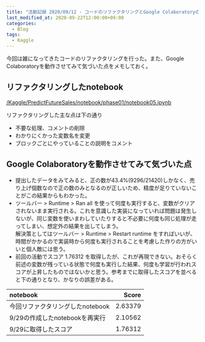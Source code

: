 ```yaml
---
title: "活動記録 2020/09/12 - コードのリファクタリングとGoogle Colaboratoryの動作について"
last_modified_at: 2020-09-22T12:00:00+09:00
categories:
  - Blog
tags:
  - Kaggle
---
```


今回は雑になってきたコードのリファクタリングを行った。また、Google Colaboratoryを動作させてみて気づいた点をメモしておく。

## リファクタリングしたnotebook
[/Kaggle/PredictFutureSales/notebook/phase01/notebook05.ipynb](https://github.com/CodeSeterpie/CodeSeterpie/blob/develop/Kaggle/PredictFutureSales/notebook/phase01/notebook05.ipynb)

リファクタリングした主な点は下の通り
* 不要な処理、コメントの削除
* わかりにくかった変数名を変更
* ブロックごとにやっていることの説明をコメント

## Google Colaboratoryを動作させてみて気づいた点

* 提出したデータをみてみると、正の数が43.4%(9296/21420)しかなく、売り上げ個数なので正の数のみとなるのが正しいため、精度が足りていないことがこの結果からもわかった。
* ツールバー > Runtime > Ran all を使って何度も実行すると、変数がクリアされないまま実行される。これを意識した実装になっていれば問題は発生しないが、同じ変数を使いまわしていたりすると不必要に何度も同じ処理が走ってしまい、想定外の結果を出してしまう。  
解決策としてはツールバー > Runtime > Restart runtime をすればいいが、時間がかかるので実装時から何度も実行されることを考慮した作りの方がいいと個人敵には思う。
* 前回の活動でスコア 1.76312 を取得したが、これが再現できない。おそらく前述の変数が残っている状態で何度も実行した結果、何度も学習が行われスコアが上昇したものではないかと思う。参考までに取得したスコアを並べると下の通りとなり、かなりの誤差がある。

|notebook|Score|
|:---|---:|
|今回リファクタリングしたnotebook|2.63379|
|9/29の作成したnotebookを再実行|2.10562|
|9/29に取得したスコア|1.76312|
